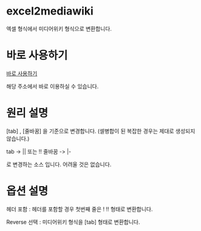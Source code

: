 # excel2mediawiki
엑셀 형식에서 미디어위키 형식으로 변환합니다. 

# 바로 사용하기
<a href="http://e2xist.github.io/excel2mediawiki/" target="_blank">바로 사용하기</a>

해당 주소에서 바로 이용하실 수 있습니다.



# 원리 설명
[tab] , [줄바꿈] 을 기준으로 변경합니다. (셀병합이 된 복잡한 경우는 제대로 생성되지 않습니다.)

tab -> || 또는 !!
줄바꿈 -> |- 

로 변경하는 소스 입니다. 어려울 것은 없습니다. 

# 옵션 설명
헤더 포함 : 헤더를 포함할 경우 첫번째 줄은 ! !! 형태로 변환합니다.

Reverse 선택 : 미디어위키 형식을 [tab] 형태로 변환합니다.

